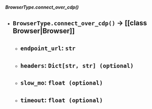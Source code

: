 ##### BrowserType.connect_over_cdp()
- `BrowserType.connect_over_cdp()` -> [[class Browser|Browser]]
	- 
	- `endpoint_url`: `str`
		- 
	- `headers`: `Dict[str, str] (optional)`
		- 
	- `slow_mo`: `float (optional)`
		- 
	- `timeout`: `float (optional)`
		- 
